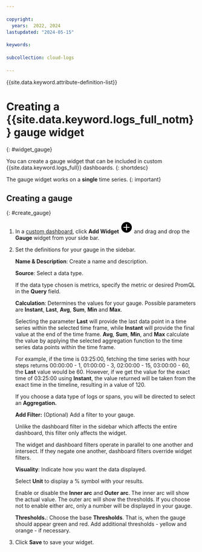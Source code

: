 ```yaml
---

copyright:
  years:  2022, 2024
lastupdated: "2024-05-15"

keywords: 

subcollection: cloud-logs

---
```


{{site.data.keyword.attribute-definition-list}}

# Creating a {{site.data.keyword.logs_full_notm}} gauge widget
{: #widget_gauge}

You can create a gauge widget that can be included in custom {{site.data.keyword.logs_full}} dashboards.
{: shortdesc}

The gauge widget works on a **single** time series.
{: important}

## Creating a gauge
{: #create_gauge}

1. In a [custom dashboard](/docs/cloud-logs?topic=cloud-logs-create_dashboards), click **Add Widget** ![Add Widget icon](/icons/Plus.svg "Add Widget") and drag and drop the **Gauge** widget from your side bar.

2. Set the definitions for your gauge in the sidebar.

   **Name & Description**: Create a name and description.

   **Source**: Select a data type.

   If the data type chosen is metrics, specify the metric or desired PromQL in the **Query** field.

   **Calculation**: Determines the values for your gauge. Possible parameters are **Instant**, **Last**, **Avg**, **Sum**, **Min** and **Max**.

   Selecting the parameter **Last** will provide the last data point in a time series within the selected time frame, while **Instant** will provide the final value at the end of the time frame. **Avg**, **Sum**, **Min**, and **Max** calculate the value by applying the selected aggregation function to the time series data points within the time frame.

   For example, if the time is 03:25:00, fetching the time series with hour steps returns 00:00:00 - 1, 01:00:00 - 3, 02:00:00 - 15, 03:00:00 - 60, the **Last** value would be 60. However, if we get the value for the exact time of 03:25:00 using **Instant**, the value returned will be taken from the exact time in the timeline, resulting in a value of 120.

   If you choose a data type of logs or spans, you will be directed to select an **Aggregation.**

   **Add Filter:**  (Optional) Add a filter to your gauge.

   Unlike the dashboard filter in the sidebar which affects the entire dashboard, this filter only affects the widget.

   The widget and dashboard filters operate in parallel to one another and intersect. If they negate one another, dashboard filters override widget filters.

   **Visuality**: Indicate how you want the data displayed.

   Select **Unit** to display a % symbol with your results.

    Enable or disable the **Inner arc** and **Outer arc**. The inner arc will show the actual value. The outer arc will show the thresholds. If you choose not to enable either arc, only a number will be displayed in your gauge.

    **Thresholds.**: Choose the base **Thresholds**. That is, when the gauge should appear green and red. Add additional thresholds - yellow and orange - if necessary.

3. Click **Save** to save your widget.



